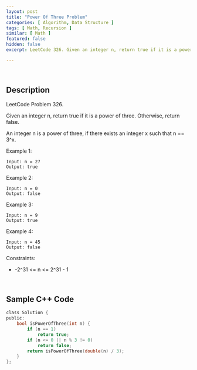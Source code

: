 ```yaml
---
layout: post
title: "Power Of Three Problem"
categories: [ Algorithm, Data Structure ]
tags: [ Math, Recursion ]
similar: [ Math ]
featured: false
hidden: false
excerpt: LeetCode 326. Given an integer n, return true if it is a power of three. Otherwise, return false.

---
```


<br />

## Description

LeetCode Problem 326.

Given an integer n, return true if it is a power of three. Otherwise, return false.

An integer n is a power of three, if there exists an integer x such that n == 3^x.

Example 1:
```
Input: n = 27
Output: true
```

Example 2:
```
Input: n = 0
Output: false
```

Example 3:
```
Input: n = 9
Output: true
```

Example 4:
```
Input: n = 45
Output: false
```

Constraints:
* -2^31 <= n <= 2^31 - 1

<br />

## Sample C++ Code


```c
class Solution {
public:
    bool isPowerOfThree(int n) {
        if (n == 1)
            return true;
        if (n <= 0 || n % 3 != 0)
            return false;
        return isPowerOfThree(double(n) / 3);
    }
};
```


